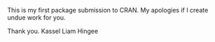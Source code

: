 This is my first package submission to CRAN.
My apologies if I create undue work for you.

Thank you.
Kassel Liam Hingee
